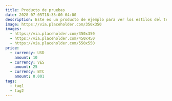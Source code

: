 ```yaml
---
title: Producto de pruebas
date: 2028-07-05T18:35:00-04:00
description: Este es un producto de ejemplo para ver los estilos del tema.
image: https://via.placeholder.com/350x350
images:
  - https://via.placeholder.com/350x350
  - https://via.placeholder.com/450x450
  - https://via.placeholder.com/550x550
price:
  - currency: USD
    amount: 10
  - currency: VES
    amount: 25
  - currency: BTC
    amount: 0.001
tags:
  - tag1
  - tag2
---
```


